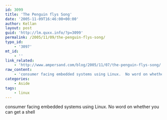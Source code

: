 ```yaml
---
id: 3099
title: 'The Penguin flys Song'
date: '2005-11-09T16:46:00+00:00'
author: Kellan
layout: post
guid: 'http://lm.quxx.info/?p=3099'
permalink: /2005/11/09/the-penguin-flys-song/
typo_id:
    - '3097'
mt_id:
    - ''
link_related:
    - 'http://www.ampersand.com/blog/2005/11/07/the-penguin-flys-song/'
raw_content:
    - 'consumer facing embedded systems using Linux.  No word on whether you can get a shell'
categories:
    - Aside
tags:
    - linux
---
```


consumer facing embedded systems using Linux. No word on whether you can get a shell